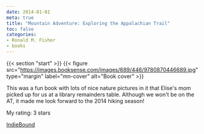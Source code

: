 ```yaml
---
date: 2014-01-01
meta: true
title: "Mountain Adventure: Exploring the Appalachian Trail"
toc: false
categories:
- Ronald M. Fisher
- books
---
```


{{< section "start" >}}
{{< figure src="https://images.booksense.com/images/689/446/9780870446689.jpg" type="margin" label="mn-cover" alt="Book cover" >}}

This was a fun book with lots of nice nature pictures in it that Elise's mom picked up for us at a library remainders table. Although we won't be on the AT, it made me look forward to the 2014 hiking season!

My rating: 3 stars  

[IndieBound](https://www.indiebound.org/book/9780870446689)
